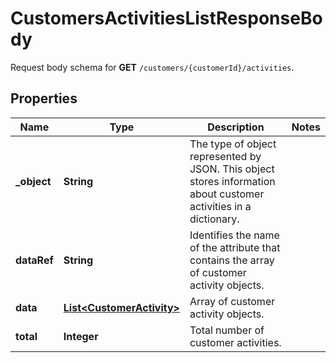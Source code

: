 

# CustomersActivitiesListResponseBody

Request body schema for **GET** `/customers/{customerId}/activities`.

## Properties

| Name | Type | Description | Notes |
|------------ | ------------- | ------------- | -------------|
|**_object** | **String** | The type of object represented by JSON. This object stores information about customer activities in a dictionary. |  |
|**dataRef** | **String** | Identifies the name of the attribute that contains the array of customer activity objects. |  |
|**data** | [**List&lt;CustomerActivity&gt;**](CustomerActivity.md) | Array of customer activity objects. |  |
|**total** | **Integer** | Total number of customer activities. |  |



